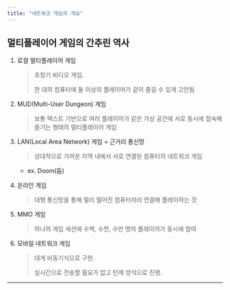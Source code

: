 ```yaml
---
title: "네트워크 게임의 개요"
---
```


## 멀티플레이어 게임의 간추린 역사

1. 로컬 멀티플레이어 게임

   > 초창기 비디오 게임.
   >
   > 한 대의 컴퓨터에 둘 이상의 플레이어가 같이 즐길 수 있게 고안됨

2. MUD(Multi-User Dungeon) 게임

   > 보통 텍스트 기반으로 여러 플레이어가 같은 가상 공간에 서로 동시에 접속해 즐기는 형태의 멀티플레이어 게임

3. LAN(Local Area Network) 게임 = 근거리 통신망

   > 상대적으로 가까운 지역 내에서 서로 연결된 컴퓨터의 네트워크 게임

   - ex. Doom(둠)

4. 온라인 게임

   > 대형 통신망을 통해 멀리 떨어진 컴퓨터끼리 연결해 플레이하는 것

5. MMO 게임

   > 하나의 게임 세션에 수백, 수천, 수만 명의 플레이어가 동시에 참여

6. 모바일 네트워크 게임
   > 대게 비동기식으로 구현.
   >
   > 실시간으로 전송할 필요가 없고 턴제 방식으로 진행.

---
